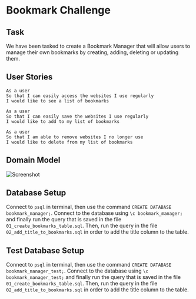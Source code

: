 # Bookmark Challenge

## Task

We have been tasked to create a Bookmark Manager that will allow users to manage their own bookmarks by creating, adding, deleting or updating them. 

## User Stories
```
As a user
So that I can easily access the websites I use regularly
I would like to see a list of bookmarks

As a user
So that I can easily save the websites I use regularly
I would like to add to my list of bookmarks

As a user
So that I am able to remove websites I no longer use
I would like to delete from my list of bookmarks
```

## Domain Model

![Screenshot](https://i.imgur.com/orPPPo0.png)          


## Database Setup

Connect to `psql` in terminal, then use the command `CREATE DATABASE bookmark_manager;`. Connect to the database using `\c bookmark_manager;` and finally run the query that is saved in the file `01_create_bookmarks_table.sql`. Then, run the query in the file `02_add_title_to_bookmarks.sql` in order to add the title column to the table.

## Test Database Setup

Connect to `psql` in terminal, then use the command `CREATE DATABASE bookmark_manager_test;`. Connect to the database using `\c bookmark_manager_test;` and finally run the query that is saved in the file `01_create_bookmarks_table.sql`. Then, run the query in the file `02_add_title_to_bookmarks.sql` in order to add the title column to the table.

